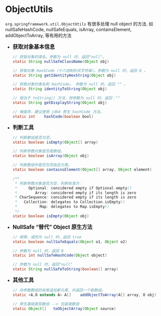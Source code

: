 # ObjectUtils

`org.springframework.util.ObjectUtils` 有很多处理 null object 的方法. 如 nullSafeHashCode, nullSafeEquals, isArray, containsElement, addObjectToArray, 等有用的方法


- <big>**获取对象基本信息**</big>

  ```java
  // 获取对象的类名。参数为 null 时，返回"null"。
  static String nullSafeClassName(Object obj)

  // 获取对象 HashCode（十六进制形式字符串）。参数为 null 时，返回 0 。
  static String getIdentityHexString(Object obj) 

  // 获取对象的类名和 HashCode。 参数为 null 时，返回 "" 。
  static String identityToString(Object obj)

  // 相当于 toString() 方法，但参数为 null 时，返回：""
  static String getDisplayString(Object obj)

  // 被废弃，建议使用 jdk8 原生 hashCode 方法。
  static int	hashCode(boolean bool)
  ```


- <big>**判断工具**</big>

  ```java
  // 判断数组是否为空。
  static boolean isEmpty(Object[] array)

  // 判断参数对象是否是数组。
  static boolean isArray(Object obj)

  // 判断数组中是否包含指定元素。
  static boolean containsElement(Object[] array, Object element)

  /**
   * 判断参数对象是否为空，判断标准为：
   *     Optional: considered empty if Optional.empty()
   *        Array: considered empty if its length is zero
   * CharSequence: considered empty if its length is zero
   *   Collection: delegates to Collection.isEmpty()
   *          Map: delegates to Map.isEmpty()
   */
  static boolean isEmpty(Object obj)
  ```


- <big>**NullSafe “替代” Object 原生方法**</big>

  ```java
  // 相等，或同为 null 时，返回 true
  static boolean nullSafeEquals(Object o1, Object o2) 

  // 参数为 null 时，返回 0
  static int nullSafeHashCode(Object object)          

  // 参数为 null 时，返回"null"
  static String nullSafeToString(boolean[] array)   
  ```


- <big>**其他工具**</big>

  ```java
  // 向参数数组的末尾追加新元素，并返回一个新数组。
  static <A,O extends A> A[]	addObjectToArray(A[] array, O obj)

  // 原生基础类型数组 --> 包装类数组
  static Object[]	toObjectArray(Object source)  
  ```
